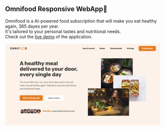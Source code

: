 ## Omnifood Responsive WebApp🍴

Omnifood is a AI-powered food subscription that will make you eat healthy again, 365 dayes per year.<br/>
It's tailored to your personal tastes and nutritional needs.<br/>
Check out the [live demo](https://omnifood-link.netlify.app/) of the application.

![ScreenShot](img/Screenshot.png)
